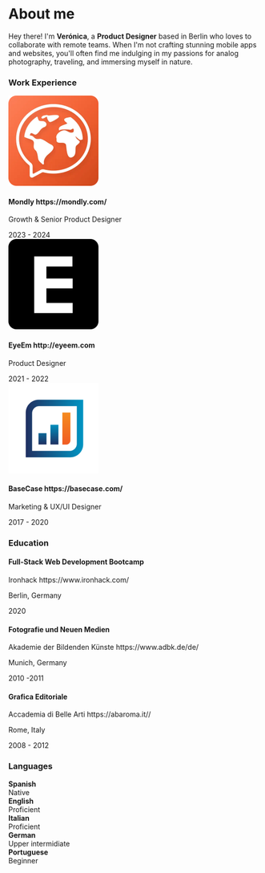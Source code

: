 # About me

Hey there! I'm **Verónica**, a **Product Designer** based in Berlin who loves to collaborate with remote teams. When I'm not crafting stunning mobile apps and websites, you'll often find me indulging in my passions for analog photography, traveling, and immersing myself in nature.

### Work Experience

<span class="fi fi-ad"></span> <span class="fi fi-ad fis"></span>
<span class="fi fi-gr"></span> <span class="fi fi-gr fis"></span>

<div class="card-background flex-grid">
    <div class="card-icon-and-description">
        <div class="card-icon">
            <img src="images/work-mondly.svg">
        </div>
        <div class="card-description">
            <h4 class="card-title">Mondly https://mondly.com/</h4>
            <p class="card-paragraph">Growth & Senior Product Designer</p>
        </div>
    </div>
    <div class="card-year">
        2023 - 2024
    </div>
</div>

<div class="card-background flex-grid">
    <div class="card-icon-and-description">
        <div class="card-icon">
            <img src="images/work-eyeem.svg">
        </div>
        <div class="card-description">
            <h4 class="card-title">EyeEm http://eyeem.com</h4>
            <p class="card-paragraph">Product Designer</p>
        </div>
    </div>
    <div class="card-year">
        2021 - 2022
    </div>
</div>

<div class="card-background flex-grid">
    <div class="card-icon-and-description">
        <div class="card-icon">
            <img src="images/work-basecase.svg">
        </div>
        <div class="card-description">
            <h4 class="card-title">BaseCase https://basecase.com/</h4>
            <p class="card-paragraph">Marketing & UX/UI Designer</p>
        </div>
    </div>
    <div class="card-year">
        2017 - 2020
    </div>
</div>

### Education

<div class="card-background flex-grid">
    <div class="card-description">
        <h4 class="card-title">Full-Stack Web Development Bootcamp</h4>
        <p class="card-paragraph">Ironhack https://www.ironhack.com/</p>
        <p class="card-paragraph"> Berlin, Germany <span class="fi" style="background-image: url(images/de.svg)"></span></p>
    </div>
    <div class="card-year">
        2020
    </div>
</div>

<div class="card-background flex-grid">
    <div class="card-description">
        <h4 class="card-title">Fotografie und Neuen Medien</h4>
        <p class="card-paragraph">Akademie der Bildenden Künste https://www.adbk.de/de/</p>
        <p class="card-paragraph"> Munich, Germany <span class="fi" style="background-image: url(images/de.svg)"></span></p>
    </div>
    <div class="card-year">
        2010 -2011
    </div>
</div>

<div class="card-background flex-grid">
    <div class="card-description">
        <h4 class="card-title">Grafica Editoriale</h4>
        <p class="card-paragraph">Accademia di Belle Arti https://abaroma.it//</p>
        <p class="card-paragraph">Rome, Italy <span class="fi" style="background-image: url(images/it.svg)"></span></p>
    </div>
    <div class="card-year">
        2008 - 2012
    </div>
</div>

### Languages

<div class="card-background flex-grid">
    <div class="card-description">
        <strong>Spanish <span class="fi" style="background-image: url(images/ve.svg)"></span></strong>
    </div>
    <div class="card-year">
        Native
    </div>
</div>

<div class="card-background flex-grid">
    <div class="card-description">
        <strong>English <span class="fi" style="background-image: url(images/us.svg)"></span></strong>
    </div>
    <div class="card-year">
        Proficient
    </div>
</div>

<div class="card-background flex-grid">
    <div class="card-description">
        <strong>Italian <span class="fi" style="background-image: url(images/it.svg)"></span></strong>
    </div>
    <div class="card-year">
        Proficient
    </div>
</div>

<div class="card-background flex-grid">
    <div class="card-description">
        <strong>German <span class="fi" style="background-image: url(images/de.svg)"></span></strong>
    </div>
    <div class="card-year">
        Upper intermidiate
    </div>
</div>

<div class="card-background flex-grid">
    <div class="card-description">
        <strong>Portuguese <span class="fi" style="background-image: url(images/br.svg)"></span></strong>
    </div>
    <div class="card-year">
        Beginner
    </div>
</div>
